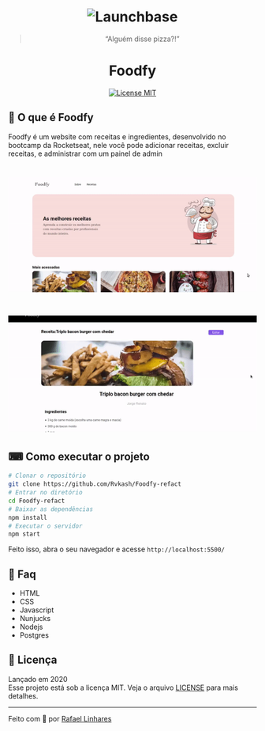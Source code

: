<h1 align="center">
    <img alt="Launchbase" src="https://camo.githubusercontent.com/149256ed02c9054607878cd5f68d083ee99ae27d/68747470733a2f2f726f636b6574736561742d63646e2e73332d73612d656173742d312e616d617a6f6e6177732e636f6d2f6d6f636b75702e706e67" width="400px" />
</h1>



<blockquote align="center">“Alguém disse pizza?!”</blockquote>


<h1 align="center">  Foodfy </h1>

<p align="center"> 
  <a href="https://opensource.org/licenses/MIT"> 
    <img src="https://img.shields.io/badge/license-MIT-brightgreen" alt="License MIT"> 
  </a> 
</p> 

## :pizza: O que é Foodfy
Foodfy é um website com receitas e ingredientes, desenvolvido no bootcamp da Rocketseat, nele você pode adicionar receitas, excluir receitas, e administrar com um painel de admin

<h1 align="center">
    <img src="imggif/foodfy.gif">
</h1>

<h1 align="center">
    <img src="imggif/ezgif.com-video-to-gif(2).gif">
</h1>

## ⌨ Como executar o projeto
```bash
# Clonar o repositório
git clone https://github.com/Rvkash/Foodfy-refact
# Entrar no diretório
cd Foodfy-refact
# Baixar as dependências
npm install
# Executar o servidor
npm start
```
Feito isso, abra o seu navegador e acesse `http://localhost:5500/`


## :email: Faq
- HTML
- CSS
- Javascript
- Nunjucks
- Nodejs 
- Postgres

## :memo: Licença
Lançado em 2020</br>
Esse projeto está sob a licença MIT. Veja o arquivo <a href="LICENSE">[LICENSE](/LICENSE) para mais detalhes.

    
---------------------------------------------------------------------------------------------------------------------------------------------------------------

Feito com :blue_heart: por [Rafael Linhares](https://www.linkedin.com/in/rafael-linhares-js/)
